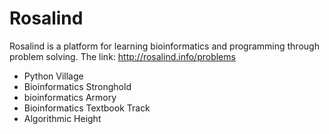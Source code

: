 # Rosalind

Rosalind is a platform for learning bioinformatics and programming through problem solving. The link: http://rosalind.info/problems

* Python Village
* Bioinformatics Stronghold
* bioinformatics Armory
* Bioinformatics Textbook Track
* Algorithmic Height
